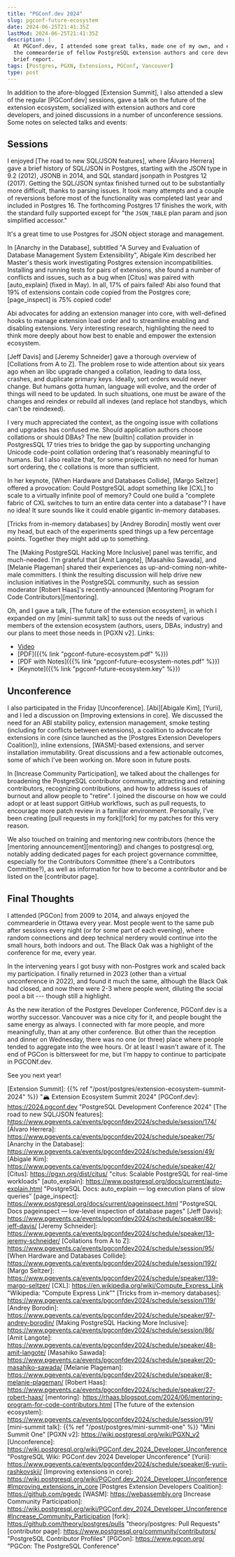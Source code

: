 ```yaml
---
title: "PGConf.dev 2024"
slug: pgconf-future-ecosystem
date: 2024-06-25T21:41:35Z
lastMod: 2024-06-25T21:41:35Z
description: |
  At PGConf.dev, I attended some great talks, made one of my own, and enjoyed
  the commearderie of fellow PostgreSQL extension authors and core developers. A
  brief report.
tags: [Postgres, PGXN, Extensions, PGConf, Vancouver]
type: post
---
```


In addition to the afore-blogged [Extension Summit], I also attended a slew of
the regular [PGConf.dev] sessions, gave a talk on the future of the extension
ecosystem, socialized with extension authors and core developers, and joined
discussions in a number of unconference sessions. Some notes on selected talks
and events:

Sessions
--------

I enjoyed [The road to new SQL/JSON features], where [Álvaro Herrera] gave a
brief history of SQL/JSON in Postgres, starting with the JSON type in 9.2
(2012), JSONB in 2014, and SQL standard jsonpath in Postgres 12 (2017).
Getting the SQL/JSON syntax finished turned out to be substantially more
difficult, thanks to parsing issues. It took many attempts and a couple of
reversions before most of the functionality was completed last year and
included in Postgres 16. The forthcoming Postgres 17 finishes the work, with
the standard fully supported except for "the `JSON_TABLE` plan param and json
simplified accessor."

It's a great time to use Postgres for JSON object storage and management.

In [Anarchy in the Database], subtitled "A Survey and Evaluation of Database
Management System Extensibility", Abigale Kim described her Master's thesis
work investigating Postgres extension incompatibilities. Installing and
running tests for pairs of extensions, she found a number of conflicts and
issues, such as a bug when [Citus] was paired with [auto_explain] (fixed in
May). In all, 17% of pairs failed! Abi also found that 19% of extensions
contain code copied from the Postgres core; [page_inspect] is 75% copied code!

Abi advocates for adding an extension manager into core, with well-defined
hooks to manage extension load order and to streamline enabling and disabling
extensions. Very interesting research, highlighting the need to think more
deeply about how best to enable and empower the extension ecosystem.

[Jeff Davis] and [Jeremy Schneider] gave a thorough overview of [Collations
from A to Z]. The problem rose to wide attention about six years ago when an
libc upgrade changed a collation, leading to data loss, crashes, and duplicate
primary keys. Ideally, sort orders would never change. But humans gotta human,
language will evolve, and the order of things will need to be updated. In such
situations, one must be aware of the changes and reindex or rebuild all
indexes (and replace hot standbys, which can't be reindexed).

I very much appreciated the context, as the ongoing issue with collations and
upgrades has confused me. Should application authors choose collations or
should DBAs? The new [builtin] collation provider in PostgresSQL 17 tries
tries to bridge the gap by supporting unchanging Unicode code-point collation
ordering that's reasonably meaningful to humans. But I also realize that, for
some projects with no need for human sort ordering, the `C` collations is more
than sufficient.

In her keynote, [When Hardware and Databases Collide], [Margo Seltzer] offered
a provocation: Could PostgreSQL adopt something like [CXL] to scale to a
virtually infinite pool of memory? Could one build a "complete fabric of CXL
switches to turn an entire data center into a database"? I have no idea! It
sure sounds like it could enable gigantic in-memory databases.

[Tricks from in-memory databases] by [Andrey Borodin] mostly went over my
head, but each of the experiments sped things up a few percentage points.
Together they might add up to something.

The [Making PostgreSQL Hacking More Inclusive] panel was terrific, and
much-needed. I'm grateful that [Amit Langote], [Masahiko Sawada], and [Melanie
Plageman] shared their experiences as up-and-coming non-white-male committers.
I think the resulting discussion will help drive new inclusion initiatives in
the PostgreSQL community, such as session moderator [Robert Haas]'s
recently-announced [Mentoring Program for Code Contributors][mentoring].

Oh, and I gave a talk, [The future of the extension ecosystem], in which I
expanded on my [mini-summit talk] to suss out the needs of various members of
the extension ecosystem (authors, users, DBAs, industry) and our plans to meet
those needs in [PGXN v2]. Links:

*   [Video](https://www.youtube.com/watch?v=cJsy8eUopMw)
*   [PDF]({{% link "pgconf-future-ecosystem.pdf" %}})
*   [PDF with Notes]({{% link "pgconf-future-ecosystem-notes.pdf" %}})
*   [Keynote]({{% link "pgconf-future-ecosystem.key" %}})

Unconference
------------

I also participated in the Friday [Unconference]. [Abi][Abigale Kim], [Yurii],
and I led a discussion on [Improving extensions in core]. We discussed the
need for an ABI stability policy, extension management, smoke testing
(including for conflicts between extensions), a coalition to advocate for
extensions in core (since launched as the [Postgres Extension Developers
Coalition]), inline extensions, [WASM]-based extensions, and server
installation immutability. Great discussions and a few actionable outcomes,
some of which I've been working on. More soon in future posts.

In [Increase Community Participation], we talked about the challenges for
broadening the PostgreSQL contributor community, attracting and retaining
contributors, recognizing contributions, and how to address issues of burnout
and allow people to "retire". I joined the discourse on how we could adopt or
at least support GitHub workflows, such as pull requests, to encourage more
patch review in a familiar environment. Personally, I've been creating [pull
requests in my fork][fork] for my patches for this very reason.

We also touched on training and mentoring new contributors (hence the
[mentoring announcement][mentoring]) and changes to postgresql.org, notably
adding dedicated pages for each project governance committee, especially for
the Contributors Committee (there's a Contributors Committee?), as well as
information for how to become a contributor and be listed on the [contributor
page].

Final Thoughts
--------------

I attended [PGCon] from 2009 to 2014, and always enjoyed the commearderie in
Ottawa every year. Most people went to the same pub after sessions every night
(or for some part of each evening), where random connections and deep
technical nerdery would continue into the small hours, both indoors and out.
The Black Oak was a highlight of the conference for me, every year.

In the intervening years I got busy with non-Postgres work and scaled back my
participation. I finally returned in 2023 (other than a virtual unconference
in 2022), and found it much the same, although the Black Oak had closed, and
now there were 2-3 where people went, diluting the social pool a bit ---
though still a highlight.

As the new iteration of the Postgres Developer Conference, PGConf.dev is a
worthy successor. Vancouver was a nice city for it, and people bought the same
energy as always. I connected with far more people, and more meaningfully,
than at any other conference. But other than the reception and dinner on
Wednesday, there was no one (or three) place where people tended to aggregate
into the wee hours. Or at least I wasn't aware of it. The end of PGCon is
bittersweet for me, but I'm happy to continue to participate in PGCONf.dev.

See you next year!

  [Extension Summit]: {{% ref "/post/postgres/extension-ecosystem-summit-2024" %}}
    "🏔 Extension Ecosystem Summit 2024"
  [PGConf.dev]: https://2024.pgconf.dev "PostgreSQL Development Conference 2024"
  [The road to new SQL/JSON features]: https://www.pgevents.ca/events/pgconfdev2024/schedule/session/174/
  [Álvaro Herrera]: https://www.pgevents.ca/events/pgconfdev2024/schedule/speaker/75/
  [Anarchy in the Database]: https://www.pgevents.ca/events/pgconfdev2024/schedule/session/49/
  [Abigale Kim]: https://www.pgevents.ca/events/pgconfdev2024/schedule/speaker/42/
  [Citus]: https://pgxn.org/dist/citus/ "citus: Scalable PostgreSQL for real-time workloads"
  [auto_explain]: https://www.postgresql.org/docs/current/auto-explain.html
    "PostgreSQL Docs: auto_explain — log execution plans of slow queries"
  [page_inspect]: https://www.postgresql.org/docs/current/pageinspect.html
    "PostgreSQL Docs pageinspect — low-level inspection of database pages"
  [Jeff Davis]: https://www.pgevents.ca/events/pgconfdev2024/schedule/speaker/88-jeff-davis/
  [Jeremy Schneider]: https://www.pgevents.ca/events/pgconfdev2024/schedule/speaker/13-jeremy-schneider/
  [Collations from A to Z]: https://www.pgevents.ca/events/pgconfdev2024/schedule/session/95/
  [When Hardware and Databases Collide]: https://www.pgevents.ca/events/pgconfdev2024/schedule/session/192/
  [Margo Seltzer]: https://www.pgevents.ca/events/pgconfdev2024/schedule/speaker/139-margo-seltzer/
  [CXL]: https://en.wikipedia.org/wiki/Compute_Express_Link "Wikipedia: “Compute Express Link”"
  [Tricks from in-memory databases]: https://www.pgevents.ca/events/pgconfdev2024/schedule/session/119/
  [Andrey Borodin]: https://www.pgevents.ca/events/pgconfdev2024/schedule/speaker/97-andrey-borodin/
  [Making PostgreSQL Hacking More Inclusive]: https://www.pgevents.ca/events/pgconfdev2024/schedule/session/86/
  [Amit Langote]: https://www.pgevents.ca/events/pgconfdev2024/schedule/speaker/48-amit-langote/
  [Masahiko Sawada]: https://www.pgevents.ca/events/pgconfdev2024/schedule/speaker/20-masahiko-sawada/
  [Melanie Plageman]: https://www.pgevents.ca/events/pgconfdev2024/schedule/speaker/8-melanie-plageman/
  [Robert Haas]: https://www.pgevents.ca/events/pgconfdev2024/schedule/speaker/27-robert-haas/
  [mentoring]: https://rhaas.blogspot.com/2024/06/mentoring-program-for-code-contributors.html
  [The future of the extension ecosystem]: https://www.pgevents.ca/events/pgconfdev2024/schedule/session/91/
  [mini-summit talk]: {{% ref "/post/postgres/mini-summit-one" %}} "Mini Summit One"
   [PGXN v2]: https://wiki.postgresql.org/wiki/PGXN_v2
  [Unconference]: https://wiki.postgresql.org/wiki/PGConf.dev_2024_Developer_Unconference
    "PostgreSQL Wiki: PGConf.dev 2024 Developer Unconference"
  [Yurii]: https://www.pgevents.ca/events/pgconfdev2024/schedule/speaker/6-yurii-rashkovskii/
  [Improving extensions in core]: https://wiki.postgresql.org/wiki/PGConf.dev_2024_Developer_Unconference#Improving_extensions_in_core
  [Postgres Extension Developers Coalition]: https://github.com/pgedc
  [WASM]: https://webassembly.org
  [Increase Community Participation]: https://wiki.postgresql.org/wiki/PGConf.dev_2024_Developer_Unconference#Increase_Community_Participation
  [fork]: https://github.com/theory/postgres/pulls "theory/postgres: Pull Requests"
  [contributor page]: https://www.postgresql.org/community/contributors/
    "PostgreSQL Contributor Profiles"
  [PGCon]: https://www.pgcon.org/ "PGCon: The PostgreSQL Conference"
